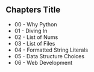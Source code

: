## Chapters Title

- 00 - Why Python
- 01 - Diving In
- 02 - List of Nums
- 03 - List of Files
- 04 - Formatted String Literals
- 05 - Data Structure Choices
- 06 - Web Development

